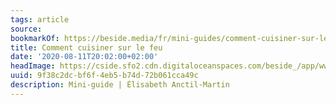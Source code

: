 ```yaml
---
tags: article
source:
bookmarkOf: https://beside.media/fr/mini-guides/comment-cuisiner-sur-le-feu/
title: Comment cuisiner sur le feu
date: '2020-08-11T20:02:00+02:00'
headImage: https://cside.sfo2.cdn.digitaloceanspaces.com/beside_/app/www/2020/08/FB_thumbnail-03-20200605-BrutBBQ-1084-EAM.jpg
uuid: 9f38c2dc-bf6f-4eb5-b74d-72b061cca49c
description: Mini-guide | Élisabeth Anctil-Martin
---
```

